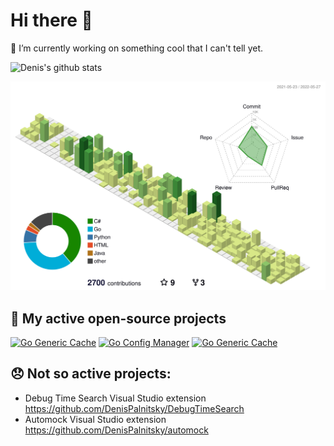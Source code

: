 # Hi there 👋

🔭 I’m currently working on something cool that I can't tell yet. 


![Denis's github stats](https://github-readme-stats.vercel.app/api?username=DenisPalnitsky&show_icons=true&count_private=true)

![](./profile-3d-contrib/profile-green-animate.svg)

## 🤔 My active open-source projects

[![Go Generic Cache](https://github-readme-stats.vercel.app/api/pin/?username=testhub-io&repo=testhub)](https://github.com/testhub-io/testhub)
[![Go Config Manager](https://github-readme-stats.vercel.app/api/pin/?username=num30&repo=config)](https://github.com/num30/config)
[![Go Generic Cache](https://github-readme-stats.vercel.app/api/pin/?username=num30&repo=go-cache)](https://github.com/num30/go-cache)

## 😞 Not so active projects:
  - Debug Time Search Visual Studio extension https://github.com/DenisPalnitsky/DebugTimeSearch
  - Automock Visual Studio extension https://github.com/DenisPalnitsky/automock 
